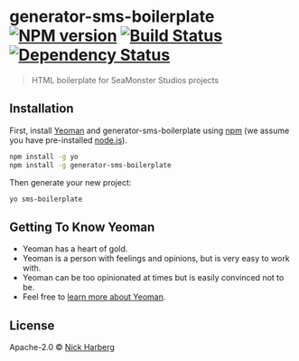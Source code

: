 # generator-sms-boilerplate [![NPM version][npm-image]][npm-url] [![Build Status][travis-image]][travis-url] [![Dependency Status][daviddm-image]][daviddm-url]
> HTML boilerplate for SeaMonster Studios projects

## Installation

First, install [Yeoman](http://yeoman.io) and generator-sms-boilerplate using [npm](https://www.npmjs.com/) (we assume you have pre-installed [node.js](https://nodejs.org/)).

```bash
npm install -g yo
npm install -g generator-sms-boilerplate
```

Then generate your new project:

```bash
yo sms-boilerplate
```

## Getting To Know Yeoman

 * Yeoman has a heart of gold.
 * Yeoman is a person with feelings and opinions, but is very easy to work with.
 * Yeoman can be too opinionated at times but is easily convinced not to be.
 * Feel free to [learn more about Yeoman](http://yeoman.io/).

## License

Apache-2.0 © [Nick Harberg]()


[npm-image]: https://badge.fury.io/js/generator-sms-boilerplate.svg
[npm-url]: https://npmjs.org/package/generator-sms-boilerplate
[travis-image]: https://travis-ci.org/SeaMonster-Studios/generator-sms-boilerplate.svg?branch=master
[travis-url]: https://travis-ci.org/SeaMonster-Studios/generator-sms-boilerplate
[daviddm-image]: https://david-dm.org/SeaMonster-Studios/generator-sms-boilerplate.svg?theme=shields.io
[daviddm-url]: https://david-dm.org/SeaMonster-Studios/generator-sms-boilerplate
